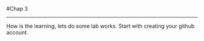 #Chap 3

-----
How is the learning, lets do some lab works. 
Start with creating your github account.